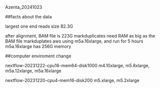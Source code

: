 Azenta_20241023

##facts about the data

largest one end reads size 82.3G

after alignment,  BAM file is 223G
markduplicates need RAM as big as the BAM file
markduplates aws using m5a.16xlarge, and run for 5 hours
m5a.16xlarge has 256G memory


##computer enviroment change

nextflow-20231222-cpu16-mem64-disk1000 
m4.10xlarge, m5.8xlarge, m5a.12xlarge, m5a.16xlarge

nextflow-20231220-cpu4-mem16-disk200
m5.xlarge, m5.2xlarge